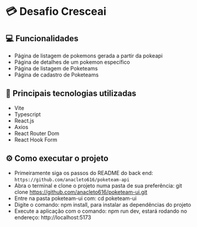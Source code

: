 # 💳 Desafio Cresceai

## 💻 Funcionalidades

- Página de listagem de pokemons gerada a partir da pokeapi
- Página de detalhes de um pokemon específico
- Página de listagem de Poketeams
- Página de cadastro de Poketeams

## 🚀 Principais tecnologias utilizadas

- Vite
- Typescript
- React.js
- Axios
- React Router Dom
- React Hook Form

## ⚙️ Como executar o projeto

- Primeiramente siga os passos do README do back end: `https://github.com/anacleto616/poketeam-api`
- Abra o terminal e clone o projeto numa pasta de sua preferência: git clone https://github.com/anacleto616/poketeam-ui.git
- Entre na pasta poketeam-ui com: cd poketeam-ui
- Digite o comando: npm install, para instalar as dependências do projeto
- Execute a aplicação com o comando: npm run dev, estará rodando no endereço: http://localhost:5173
